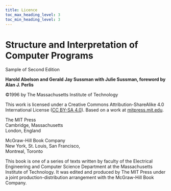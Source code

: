 ```yaml
---
title: Licence
toc_max_heading_level: 3
toc_min_heading_level: 3
---
```


# Structure and Interpretation of Computer Programs

Sample of Second Edition

**Harold Abelson and Gerald Jay Sussman with Julie Sussman, foreword by
Alan J. Perlis**

©1996 by The Massachusetts Institute of Technology

This work is licensed under a Creative Commons Attribution-ShareAlike
4.0 International License ([CC BY-SA
4.0](http://creativecommons.org/licenses/by-sa/4.0/)). Based on a work
at [mitpress.mit.edu](http://mitpress.mit.edu/sicp/).

The MIT Press  
Cambridge, Massachusetts  
London, England

McGraw-Hill Book Company  
New York, St. Louis, San Francisco,  
Montreal, Toronto

This book is one of a series of texts written by faculty of the
Electrical Engineering and Computer Science Department at the
Massachusetts Institute of Technology. It was edited and produced by The
MIT Press under a joint production-distribution arrangement with the
McGraw-Hill Book Company.
